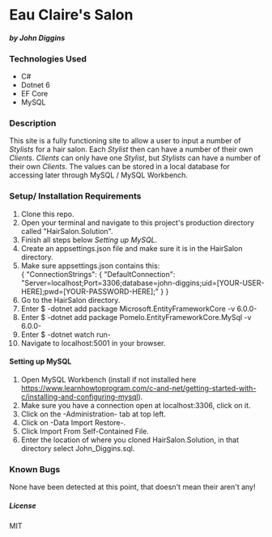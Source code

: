 # Eau Claire's Salon

#### _by John Diggins_

### Technologies Used

- C#
- Dotnet 6
- EF Core
- MySQL

### Description

This site is a fully functioning site to allow a user to input a number of _Stylists_ for a hair salon.  Each _Stylist_ then can have a number of their own _Clients_.  _Clients_ can only have one _Stylist_,  but _Stylists_ can have a number of their own _Clients_.  The values can be stored in a local database for accessing later through MySQL / MySQL Workbench.  

### Setup/ Installation Requirements

1. Clone this repo.
2. Open your terminal and navigate to this project's production directory called "HairSalon.Solution". 
3. Finish all steps below _Setting up MySQL_.
4. Create an appsettings.json file and make sure it is in the HairSalon directory.
5. Make sure appsettings.json contains this: <br>
{
  "ConnectionStrings": {
    "DefaultConnection": "Server=localhost;Port=3306;database=john-diggins;uid=[YOUR-USER-HERE];pwd=[YOUR-PASSWORD-HERE];"
  }
}
6. Go to the HairSalon directory.
7. Enter $ -dotnet add package Microsoft.EntityFrameworkCore -v 6.0.0-
8. Enter $ -dotnet add package Pomelo.EntityFrameworkCore.MySql -v 6.0.0-
9. Enter $ -dotnet watch run-
10. Navigate to localhost:5001 in your browser.

#### Setting up MySQL

1. Open MySQL Workbench (install if not installed here https://www.learnhowtoprogram.com/c-and-net/getting-started-with-c/installing-and-configuring-mysql).
2. Make sure you have a connection open at localhost:3306, click on it.
3. Click on the -Administration- tab at top left.
4. Click on -Data Import Restore-.
5. Click Import From Self-Contained File.
6. Enter the location of where you cloned HairSalon.Solution, in that directory select John_Diggins.sql.

### Known Bugs

None have been detected at this point, that doesn't mean their aren't any!

##### License 
MIT